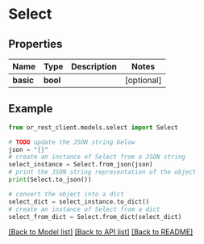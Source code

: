 # Select


## Properties

Name | Type | Description | Notes
------------ | ------------- | ------------- | -------------
**basic** | **bool** |  | [optional] 

## Example

```python
from or_rest_client.models.select import Select

# TODO update the JSON string below
json = "{}"
# create an instance of Select from a JSON string
select_instance = Select.from_json(json)
# print the JSON string representation of the object
print(Select.to_json())

# convert the object into a dict
select_dict = select_instance.to_dict()
# create an instance of Select from a dict
select_from_dict = Select.from_dict(select_dict)
```
[[Back to Model list]](../README.md#documentation-for-models) [[Back to API list]](../README.md#documentation-for-api-endpoints) [[Back to README]](../README.md)


